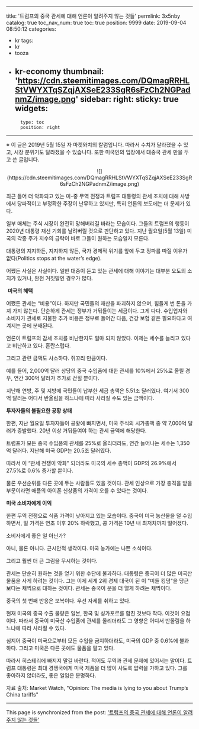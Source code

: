 
---
title: '트럼프의 중국 관세에 대해 언론이 알려주지 않는 것들'
permlink: 3x5nby
catalog: true
toc_nav_num: true
toc: true
position: 9999
date: 2019-09-04 08:50:12
categories:
- kr
tags:
- kr
- tooza
- kr-economy
thumbnail: 'https://cdn.steemitimages.com/DQmagRRHLStVWYXTqSZqjAXSeE233SgR6sFzCh2NGPadnmZ/image.png'
sidebar:
    right:
        sticky: true
widgets:
    -
        type: toc
        position: right
---


※ 이 글은 2019년 5월 15일 자 마켓와치의 칼럼입니다. 따라서 수치가 달라졌을 수 있고, 시장 분위기도 달라졌을 수 있습니다. 또한 미국인의 입장에서 대중국 관세 만을 두고 쓴 글입니다.

<center>
![](https://cdn.steemitimages.com/DQmagRRHLStVWYXTqSZqjAXSeE233SgR6sFzCh2NGPadnmZ/image.png)
</center>

최근 들어 더 악화되고 있는 미-중 무역 전쟁과 트럼프 대통령의 관세 조치에 대해 사방에서 당파적이고 부정확한 주장이 난무하고 있지만, 특히 언론의 보도에는 더 문제가 있다.​

일부 매체는 주식 시장이 완전히 망해버리길 바라는 모습이다. 그들의 트럼프의 행동이 2020년 대통령 재선 기회를 날려버릴 것으로 판단하고 있다. 지난 월요일(5월 13일) 미국의 각종 주가 지수의 급락이 바로 그들이 원하는 모습일지 모른다.​

대통령의 지지하든, 지지하지 않든, 국가 경제적 위기를 앞에 두고 정파를 따질 이유가 없다(Politics stops at the water’s edge).​

어쨌든 사실은 사실이다. 일반 대중이 듣고 있는 관세에 대해 이야기는 대부분 오도의 소지가 있거나, 완전 거짓말인 경우가 많다.

​
**미국의 혜택**​

어쨌든 관세는 “비용”이다. 하지만 국민들의 재산을 파괴하지 않으며, 힘들게 번 돈을 가져 가지 않는다. 단순하게 관세는 정부가 거둬들이는 세금이다. 그게 다다. 수입업자와 소비자가 관세로 지불한 추가 비용은 정부로 들어간 다음, 건강 보험 같은 필요하다고 여겨지는 곳에 분배된다.​

언론이 트럼프의 감세 조치를 비난한지도 얼마 되지 않았다. 이제는 세수를 늘리고 있다고 비난하고 있다. 혼란스럽다.​

그리고 관련 금액도 사소하다. 쥐꼬리 만큼이다.​

예를 들어, 2,000억 달러 상당의 중국 수입품에 대한 관세를 10%에서 25%로 올릴 경우, 연간 300억 달러가 추가로 걷힐 뿐이다.​

지난해 연방, 주 및 지방에 국민들이 납부한 세금 총액은 5.51조 달러였다. 여기서 300억 달러는 어디서 반올림을 하느냐에 따라 사라질 수도 있는 금액이다.


**투자자들의 불필요한 공황 상태**​

한편, 지난 월요일 투자자들이 공황에 빠지면서, 미국 주식의 시가총액 중 약 7,000억 달러가 증발했다. 20년 이상 거둬들여야 하는 관세 금액에 해당한다.​

트럼프가 모든 중국 수입품의 관세를 25%로 올리더라도, 연간 늘어나는 세수는 1,350억 달러다. 지난해 미국 GDP는 20.5조 달러였다.​

따라서 이 “관세 전쟁이 악화" 되더라도 미국의 세수 총액이 GDP의 26.9%에서 27.5%로 0.6% 증가할 뿐이다.​

물론 우선순위를 다른 곳에 두는 사람들도 있을 것이다. 관세 인상으로 가장 충격을 받을 부문이라면 애플의 아이폰 신상품의 가격이 오를 수 있다는 것이다.
​

**미국 소비자에게 이익**​

한편 무역 전쟁으로 식품 가격이 낮아지고 있는 모습이다. 중국이 미국 농산물을 덜 수입하면서, 밀 가격은 연초 이후 20% 하락했고, 콩 가격은 10년 내 최저치까지 떨어졌다.​

소비자에게 좋은 일 아닌가?​

아니, 물론 아니다. 근시안적 생각이다. 미국 농가에는 나쁜 소식이다.​

그리고 훨씬 더 큰 그림을 무시하는 것이다.​

관세는 단순히 원하는 것을 얻기 위한 수단에 불과하다. 대통령은 중국이 더 많은 미국산 물품을 사게 하려는 것이다. 그는 이제 세계 2위 경제 대국이 된 이 "미들 킹덤"을 당근보다는 채찍으로 대하는 것이다. 관세는 중국이 문을 더 열게 하려는 채찍이다.​

중국의 첫 번째 반응은 보복이다. 우선 자세를 취하고 있다.​

현재 미국의 중국 수출 물량은 일본, 한국 및 싱가포르를 합친 것보다 작다. 이것이 요점이다. 따라서 중국이 미국산 수입품에 관세를 올리더라도 그 영향은 어디서 반올림을 하느냐에 따라 사라질 수 있다.​

심지어 중국이 미국으로부터 모든 수입을 금지하더라도, 미국의 GDP 중 0.6%에 불과하다. 그리고 미국은 다른 곳에도 물품을 팔고 있다.​

따라서 히스테리에 빠지지 말길 바란다. 적어도 무역과 관세 문제에 있어서는 말이다. 트럼프 대통령은 최대 경쟁국에게 미국 제품을 더 많이 사도록 압력을 가하고 있다. 그를 좋아하지 않더라도, 좋은 일임은 분명하다.​

자료 출처: Market Watch, "Opinion: The media is lying to you about Trump’s China tariffs"

- - -

This page is synchronized from the post: ['트럼프의 중국 관세에 대해 언론이 알려주지 않는 것들'](https://steemit.com/@pius.pius/3x5nby)
